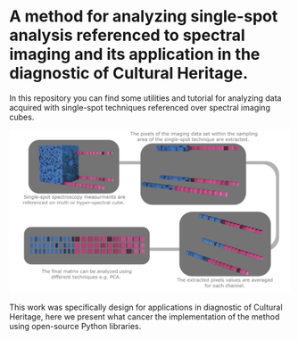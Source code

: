 # A method for analyzing single-spot analysis referenced to spectral imaging and its application in the diagnostic of Cultural Heritage.

In this repository you can find some utilities and tutorial for analyzing data acquired with single-spot techniques referenced over spectral imaging cubes.

![Alt text](images/visualabstract.jpg?raw=true "Graphic representation of the method proposed")

This work was specifically design for applications in diagnostic of Cultural Heritage, here we present what cancer the implementation of the method using open-source Python libraries. 
